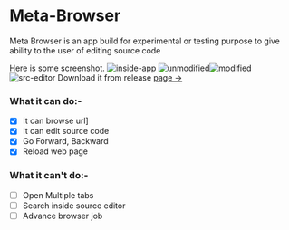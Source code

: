 # Meta-Browser
Meta Browser is an app build for experimental or testing purpose to give ability to the user of editing source code

Here is some screenshot.
![inside-app](inside-app.jpg) ![unmodified](UnModified.jpg)![modified](Modified.jpg) ![src-editor](srcEditor.jpg)
Download it from release [page ->](https://github.com/azclub-ltd/Meta-Browser/releases/tag/Meta-Browser-experimental)

### What it can do:-
- [x] It can browse url]
- [x] It can edit source code
- [x] Go Forward, Backward
- [x] Reload web page

### What it can't do:-
- [ ] Open Multiple tabs
- [ ] Search inside source editor
- [ ] Advance browser job
